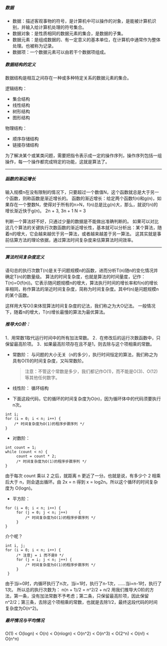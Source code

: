 ##### 数据
* 数据：描述客观事物的符号，是计算机中可以操作的对象，是能被计算机识别，并输入给计算机处理的符号集合。
* 数据对象：是性质相同的数据元素的集合，是数据的子集。
* 数据元素：是组成数据的、有一定意义的基本单位，在计算机中通常作为整体处理。也被称为记录。
* 数据项：一个数据元素可以由若干个数据项组成。

##### 数据结构的定义
数据结构是相互之间存在一种或多种特定关系的数据元素的集合。

逻辑结构：
- 集合结构
- 线性结构
- 树形结构
- 图形结构

物理结构：
- 顺序存储结构
- 链接存储结构

为了解决某个或某类问题，需要把指令表示成一定的操作序列，操作序列包括一组操作，每一个操作都完成特定的功能，这就是算法了。

---

##### 函数的渐近增长
输入规模n在没有限制的情况下，只要超过一个数值N，这个函数就总是大于另一个函数，则称函数是渐近增长的。
函数的渐近增长：给定两个函数f(n)和g(n)，如果存在一个整数N，使得对于所有的n>N，f(n)总是比g(n)大，那么，就说f(n)的增长渐近快于g(n)。
2n + 3, 3n + 1  N = 3

判断一个算法好不好，只通过少量的数据是不能做出准确判断的。
如果可以对比这几个算法的关键执行次数函数的渐近增长性，基本就可以分析出：某个算法，随着n的增大，它会越来越优于另一算法，或者越来越差于另一算法。
这其实就是事前估算方法的理论依据，通过算法时间复杂度来估算算法时间效率。

---

##### 算法时间复杂度定义

语句总的执行次数T(n)是关于问题规模n的函数，进而分析T(n)随n的变化情况并确定T(n)的数量级。
算法的时间复杂度，也就是算法的时间量度，记作：T(n)=O(f(n))。它表示随问题规模n的增大，算法执行时间的增长率和f(n)的增长率相同，称作算法的渐近时间复杂度，简称为时间复杂度。其中f(n)是问题规模n的某个函数。

这样用大写O()来体现算法时间复杂度的记法，我们称之为大O记法。
一般情况下，随着n的增大，T(n)增长最慢的算法为最优算法。

##### 推导大O阶：
1．用常数1取代运行时间中的所有加法常数。 
2．在修改后的运行次数函数中，只保留最高阶项。 
3．如果最高阶项存在且不是1，则去除与这个项相乘的常数。

- 常数阶：
与问题的大小无关（n的多少），执行时间恒定的算法，我们称之为具有O(1)的时间复杂度，又叫常数阶。 
    > 注意：不管这个常数是多少，我们都记作O(1)，而不能是O(3)、O(12)等其他任何数字。

- 线性阶：
  循环结构

- 下面这段代码，它的循环的时间复杂度为O(n)，因为循环体中的代码须要执行n次。
```
int i;
for (i = 0; i < n; i++) {
    /* 时间复杂度为O(1)的程序步骤序列 */
}
```
- 对数阶：
```
int count = 1;
while (count < n) {
     count = count * 2;
     /* 时间复杂度为O(1)的程序步骤序列 */ 
}
```
由于每次 count 乘以 2 之后，就距离 n 更近了一分。也就是说，有多少个 2 相乘后大于 n，则会退出循环。由 2x = n 得到 x = log2n。所以这个循环的时间复杂度为 O(logn)。

- 平方阶：
```
for (i = 0; i < n; i++) {
     for (j = 0; j < n; j++)     {
         /* 时间复杂度为O(1)的程序步骤序列 */
     } 
}
```

介个呢？
```
int i, j;
for (i = 0; i < n; i++) {
     /* 注意j = i 而不是0 */
     for (j = i; j < n; j++) {
         /* 时间复杂度为O(1)的程序步骤序列 */
     }
 }
```
由于当i=0时，内循环执行了n次，当i=1时，执行了n-1次，……当i=n-1时，执行了1次。
所以总的执行次数为： n(n + 1)/2 = n^2/2 + n/2
用我们推导大O阶的方法，第一条，没有加法常数不予考虑；第二条，只保留最高阶项，因此保留n^2/2；第三条，去除这个项相乘的常数，也就是去除1/2，最终这段代码的时间复杂度为O(n^2)。

##### 最坏情况与平均情况

O(1) < O(logn) < O(n) < O(nlogn) < O(n^2) < O(n^3) < O(2^n) < O(n!) < O(n^n)
